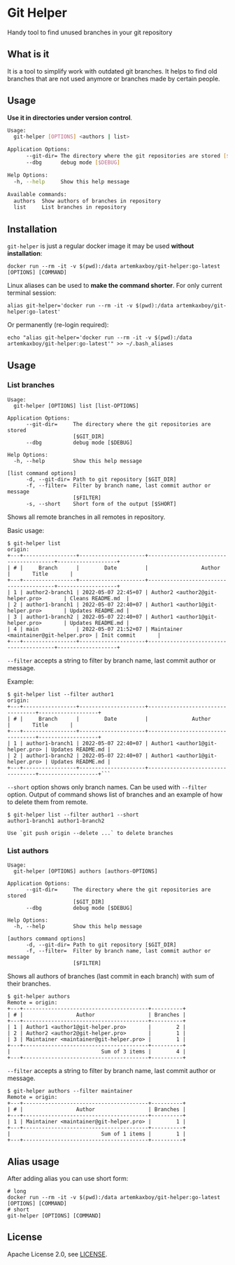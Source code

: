 # Git Helper

Handy tool to find unused branches in your git repository

## What is it

It is a tool to simplify work with outdated git branches. It helps to find old branches that are not used anymore or branches made by certain people.

## Usage

**Use it in directories under version control**.

```bash
Usage:
  git-helper [OPTIONS] <authors | list>

Application Options:
      --git-dir= The directory where the git repositories are stored [$GIT_DIR]
      --dbg      debug mode [$DEBUG]

Help Options:
  -h, --help     Show this help message

Available commands:
  authors  Show authors of branches in repository
  list     List branches in repository
```

## Installation

`git-helper` is just a regular docker image it may be used **without installation**: 

```shell
docker run --rm -it -v $(pwd):/data artemkaxboy/git-helper:go-latest [OPTIONS] [COMMAND]
```

Linux aliases can be used to **make the command shorter**. For only current terminal session:

```shell
alias git-helper='docker run --rm -it -v $(pwd):/data artemkaxboy/git-helper:go-latest'
```

Or permanently (re-login required):

```shell
echo "alias git-helper='docker run --rm -it -v $(pwd):/data artemkaxboy/git-helper:go-latest'" >> ~/.bash_aliases
```

## Usage

### List branches

```shell
Usage:
  git-helper [OPTIONS] list [list-OPTIONS]

Application Options:
      --git-dir=     The directory where the git repositories are stored
                     [$GIT_DIR]
      --dbg          debug mode [$DEBUG]

Help Options:
  -h, --help         Show this help message

[list command options]
      -d, --git-dir= Path to git repository [$GIT_DIR]
      -f, --filter=  Filter by branch name, last commit author or message
                     [$FILTER]
      -s, --short    Short form of the output [$SHORT]
```

Shows all remote branches in all remotes in repository.

Basic usage:

```shell
$ git-helper list
origin:
+---+-----------------+---------------------+----------------------------------------+-------------------+
| # |     Branch      |        Date         |                 Author                 |       Title       |
+---+-----------------+---------------------+----------------------------------------+-------------------+
| 1 | author2-branch1 | 2022-05-07 22:45+07 | Author2 <author2@git-helper.pro>       | Cleans README.md  |
| 2 | author1-branch1 | 2022-05-07 22:40+07 | Author1 <author1@git-helper.pro>       | Updates README.md |
| 3 | author1-branch2 | 2022-05-07 22:40+07 | Author1 <author1@git-helper.pro>       | Updates README.md |
| 4 | main            | 2022-05-07 21:52+07 | Maintainer <maintainer@git-helper.pro> | Init commit       |
+---+-----------------+---------------------+----------------------------------------+-------------------+
```

`--filter` accepts a string to filter by branch name, last commit author or message.

Example:

```shell
$ git-helper list --filter author1
origin:
+---+-----------------+---------------------+----------------------------------+-------------------+
| # |     Branch      |        Date         |              Author              |       Title       |
+---+-----------------+---------------------+----------------------------------+-------------------+
| 1 | author1-branch1 | 2022-05-07 22:40+07 | Author1 <author1@git-helper.pro> | Updates README.md |
| 2 | author1-branch2 | 2022-05-07 22:40+07 | Author1 <author1@git-helper.pro> | Updates README.md |
+---+-----------------+---------------------+----------------------------------+-------------------+```
```

`--short` option shows only branch names. Can be used with `--filter` option. Output of command shows list of branches and an example of how to delete them from remote.

```shell
$ git-helper list --filter author1 --short
author1-branch1 author1-branch2 

Use `git push origin --delete ...` to delete branches
```

### List authors

```shell
Usage:
  git-helper [OPTIONS] authors [authors-OPTIONS]

Application Options:
      --git-dir=     The directory where the git repositories are stored
                     [$GIT_DIR]
      --dbg          debug mode [$DEBUG]

Help Options:
  -h, --help         Show this help message

[authors command options]
      -d, --git-dir= Path to git repository [$GIT_DIR]
      -f, --filter=  Filter by branch name, last commit author or message
                     [$FILTER]
```

Shows all authors of branches (last commit in each branch) with sum of their branches.

```shell
$ git-helper authors
Remote = origin:
+---+----------------------------------------+----------+
| # |                 Author                 | Branches |
+---+----------------------------------------+----------+
| 1 | Author1 <author1@git-helper.pro>       |        2 |
| 2 | Author2 <author2@git-helper.pro>       |        1 |
| 3 | Maintainer <maintainer@git-helper.pro> |        1 |
+---+----------------------------------------+----------+
|                             Sum of 3 items |        4 |
+---+----------------------------------------+----------+
```

`--filter` accepts a string to filter by branch name, last commit author or message.

```shell
$ git-helper authors --filter maintainer
Remote = origin:
+---+----------------------------------------+----------+
| # |                 Author                 | Branches |
+---+----------------------------------------+----------+
| 1 | Maintainer <maintainer@git-helper.pro> |        1 |
+---+----------------------------------------+----------+
|                             Sum of 1 items |        1 |
+---+----------------------------------------+----------+
```

## Alias usage

After adding alias you can use short form:

```shell
# long
docker run --rm -it -v $(pwd):/data artemkaxboy/git-helper:go-latest [OPTIONS] [COMMAND]
# short
git-helper [OPTIONS] [COMMAND]
```

## License

Apache License 2.0, see [LICENSE](https://github.com/artemkaxboy/git-helper/blob/main/LICENSE).
